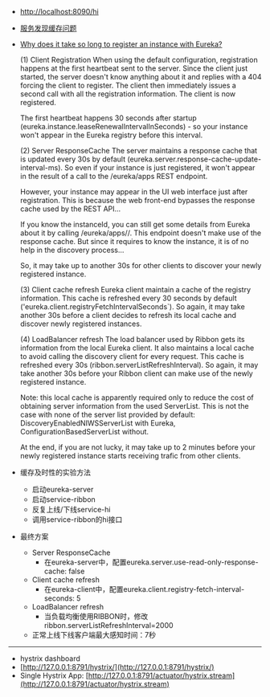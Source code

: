 - [http://localhost:8090/hi](http://localhost:8090/hi)
- [服务发现缓存问题](https://www.jianshu.com/p/6ac4810f6f42)
- [Why does it take so long to register an instance with Eureka?](https://github.com/spring-cloud/spring-cloud-netflix/issues/373)
      
    (1) Client Registration
    When using the default configuration, registration happens at the first heartbeat sent to the server. Since the client just started, the server doesn't know anything about it and replies with a 404 forcing the client to register. The client then immediately issues a second call with all the registration information. The client is now registered.
    
    The first heartbeat happens 30 seconds after startup (eureka.instance.leaseRenewalIntervalInSeconds) - so your instance won't appear in the Eureka registry before this interval.
    
    (2) Server ResponseCache
    The server maintains a response cache that is updated every 30s by default (eureka.server.response-cache-update-interval-ms). So even if your instance is just registered, it won't appear in the result of a call to the /eureka/apps REST endpoint.
    
    However, your instance may appear in the UI web interface just after registration. This is because the web front-end bypasses the response cache used by the REST API...
    
    If you know the instanceId, you can still get some details from Eureka about it by calling /eureka/apps/<appName>/<instanceId>. This endpoint doesn't make use of the response cache. But since it requires to know the instance, it is of no help in the discovery process...
    
    So, it may take up to another 30s for other clients to discover your newly registered instance.
    
    (3) Client cache refresh
    Eureka client maintain a cache of the registry information. This cache is refreshed every 30 seconds by default ('eureka.client.registryFetchIntervalSeconds`). So again, it may take another 30s before a client decides to refresh its local cache and discover newly registered instances.
    
    (4) LoadBalancer refresh
    The load balancer used by Ribbon gets its information from the local Eureka client. It also maintains a local cache to avoid calling the discovery client for every request. This cache is refreshed every 30s (ribbon.serverListRefreshInterval). So again, it may take another 30s before your Ribbon client can make use of the newly registered instance.
    
    Note: this local cache is apparently required only to reduce the cost of obtaining server information from the used ServerList. This is not the case with none of the server list provided by default: DiscoveryEnabledNIWSServerList with Eureka, ConfigurationBasedServerList without.
    
    At the end, if you are not lucky, it may take up to 2 minutes before your newly registered instance starts receiving trafic from other clients.

- 缓存及时性的实验方法
    - 启动eureka-server
    - 启动service-ribbon
    - 反复上线/下线service-hi
    - 调用service-ribbon的hi接口

- 最终方案
    - Server ResponseCache
        - 在eureka-server中，配置eureka.server.use-read-only-response-cache: false
    - Client cache refresh
        - 在eureka-client中，配置eureka.client.registry-fetch-interval-seconds: 5
    - LoadBalancer refresh
        - 当负载均衡使用RIBBON时，修改ribbon.serverListRefreshInterval=2000
    - 正常上线下线客户端最大感知时间：7秒
    
    
------------------------------------------------------------------------------------------------------------------------

- hystrix dashboard
- [http://127.0.0.1:8791/hystrix/](http://127.0.0.1:8791/hystrix/)
- Single Hystrix App: [http://127.0.0.1:8791/actuator/hystrix.stream](http://127.0.0.1:8791/actuator/hystrix.stream)